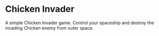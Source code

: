 # Chicken Invader
A simple Chicken Invader game. Control your spaceship and destroy the invading Chicken enemy from outer space.

